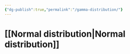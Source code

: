 ```yaml
---
{"dg-publish":true,"permalink":"/gamma-distribution/"}
---
```


# [[Normal distribution\|Normal distribution]]

